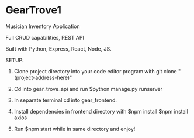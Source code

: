 # GearTrove1

Musician Inventory Application

Full CRUD capabilities, REST API 

Built with Python, Express, React, Node, JS. 

SETUP:
1. Clone project directory into your code editor program with git clone "(project-address-here)"

2. Cd into gear_trove_api and run $python manage.py runserver  

3. In separate terminal cd into gear_frontend. 

4. Install dependencies in frontend directory with
  $npm install
  $npm install axios 
  
5. Run $npm start while in same directory and enjoy!
  
 
